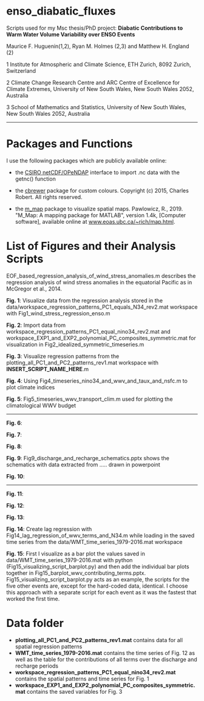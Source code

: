 # enso_diabatic_fluxes
Scripts used for my Msc thesis/PhD project: __Diabatic Contributions to Warm Water Volume Variability over ENSO Events__

Maurice F. Huguenin(1,2), Ryan M. Holmes (2,3) and Matthew H. England (2)

1 Institute for Atmospheric and Climate Science, ETH Zurich, 8092 Zurich, Switzerland
 
2 Climate Change Research Centre and ARC Centre of Excellence for Climate Extremes, University of New South Wales, New South Wales 2052, Australia 

3 School of Mathematics and Statistics, University of New South Wales, New South Wales 2052, Australia 

----

# Packages and Functions

I use the following packages which are publicly available online:

- the [CSIRO netCDF/OPeNDAP](http://www.marine.csiro.au/sw/matlab-netcdf.html) interface to import .nc data with the getnc() function

- the [cbrewer](https://www.mathworks.com/matlabcentral/fileexchange/34087-cbrewer-colorbrewer-schemes-for-matlab) package for custom colours. Copyright (c) 2015, Charles Robert. All rights reserved.

- the [m_map](https://www.eoas.ubc.ca/~rich/map.html) package to visualize spatial maps. Pawlowicz, R., 2019. "M_Map: A mapping package for MATLAB", version 1.4k, [Computer software], available online at www.eoas.ubc.ca/~rich/map.html.

# List of Figures and their Analysis Scripts

EOF_based_regression_analysis_of_wind_stress_anomalies.m describes the regression analysis of wind stress anomalies in the equatorial Pacific as in McGregor et al., 2014.

__Fig. 1__: Visualize data from the regression analysis stored in the data/workspace_regression_patterns_PC1_equals_N34_rev2.mat workspace with Fig1_wind_stress_regression_enso.m

__Fig. 2__: Import data from workspace_regression_patterns_PC1_equal_nino34_rev2.mat and workspace_EXP1_and_EXP2_polynomial_PC_composites_symmetric.mat for visualization in Fig2_idealized_symmetric_timeseries.m

__Fig. 3__: Visualize regression patterns from the plotting_all_PC1_and_PC2_patterns_rev1.mat workspace with __INSERT_SCRIPT_NAME_HERE__.m

__Fig. 4__: Using Fig4_timeseries_nino34_and_wwv_and_taux_and_nsfc.m to plot climate indices

__Fig. 5__: Fig5_timeseries_wwv_transport_clim.m used for plotting the climatological WWV budget

----

__Fig. 6__: 

__Fig. 7__: 

__Fig. 8__: 

__Fig. 9__: Fig9_discharge_and_recharge_schematics.pptx shows the schematics with data extracted from ..... drawn in powerpoint

__Fig. 10__: 

----

__Fig. 11__: 

__Fig. 12__: 

__Fig. 13__: 

__Fig. 14__: Create lag regression with Fig14_lag_regression_of_wwv_terms_and_N34.m while loading in the saved time series from the data/WMT_time_series_1979-2016.mat workspace

__Fig. 15__: First I visualize as a bar plot the values saved in data/WMT_time_series_1979-2016.mat with python (Fig15_visualizing_script_barplot.py) and then add the individual bar plots together in Fig15_barplot_wwv_contributing_terms.pptx. Fig15_visualizing_script_barplot.py acts as an example, the scripts for the five other events are, except for the hard-coded data, identical. I choose this approach with a separate script for each event as it was the fastest that worked the first time.


# Data folder

- __plotting_all_PC1_and_PC2_patterns_rev1.mat__ contains data for all spatial regression patterns
- __WMT_time_series_1979-2016.mat__ contains the time series of Fig. 12 as well as the table for the contributions of all terms over the discharge and recharge periods
- __workspace_regression_patterns_PC1_equal_nino34_rev2.mat__ contains the spatial patterns and time series for Fig. 1
- __workspace_EXP1_and_EXP2_polynomial_PC_composites_symmetric.mat__ contains the saved variables for Fig. 3
